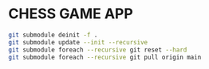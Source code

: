 # CHESS GAME APP

<!-- TODO: cambiar -->

```bash
git submodule deinit -f .
git submodule update --init --recursive
git submodule foreach --recursive git reset --hard
git submodule foreach --recursive git pull origin main
```
